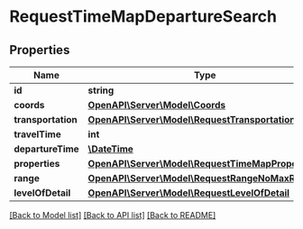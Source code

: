 # RequestTimeMapDepartureSearch

## Properties
Name | Type | Description | Notes
------------ | ------------- | ------------- | -------------
**id** | **string** |  | 
**coords** | [**OpenAPI\Server\Model\Coords**](Coords.md) |  | 
**transportation** | [**OpenAPI\Server\Model\RequestTransportation**](RequestTransportation.md) |  | 
**travelTime** | **int** |  | 
**departureTime** | [**\DateTime**](\DateTime.md) |  | 
**properties** | [**OpenAPI\Server\Model\RequestTimeMapProperty**](RequestTimeMapProperty.md) |  | [optional] 
**range** | [**OpenAPI\Server\Model\RequestRangeNoMaxResults**](RequestRangeNoMaxResults.md) |  | [optional] 
**levelOfDetail** | [**OpenAPI\Server\Model\RequestLevelOfDetail**](RequestLevelOfDetail.md) |  | [optional] 

[[Back to Model list]](../README.md#documentation-for-models) [[Back to API list]](../README.md#documentation-for-api-endpoints) [[Back to README]](../README.md)


